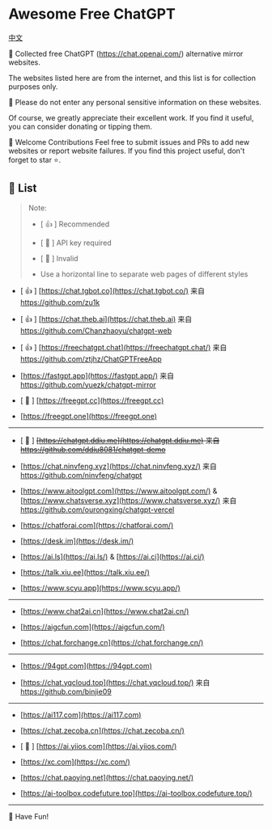 # Awesome Free ChatGPT

[中文](README.md)

🚀 Collected free ChatGPT (<https://chat.openai.com/>) alternative mirror websites.

The websites listed here are from the internet, and this list is for collection purposes only.

🚫 Please do not enter any personal sensitive information on these websites.

Of course, we greatly appreciate their excellent work. If you find it useful, you can consider donating or tipping them.

🌈 Welcome Contributions
Feel free to submit issues and PRs to add new websites or report website failures. If you find this project useful, don't forget to star ⭐.

## 📖 List

> Note:
>
> - [ 👍 ] Recommended
>
> - [ 🔐 ] API key required
>
> - [ 🚫 ] Invalid
>
> - Use a horizontal line to separate web pages of different styles

- [ 👍 ] [https://chat.tgbot.co](https://chat.tgbot.co/) 来自 <https://github.com/zu1k>

- [ 👍 ] [https://chat.theb.ai](https://chat.theb.ai) 来自 <https://github.com/Chanzhaoyu/chatgpt-web>

- [ 👍 ] [https://freechatgpt.chat](https://freechatgpt.chat/) 来自 <https://github.com/ztjhz/ChatGPTFreeApp>

- [https://fastgpt.app](https://fastgpt.app/) 来自 <https://github.com/yuezk/chatgpt-mirror>

- [ 🔐 ] [https://freegpt.cc](https://freegpt.cc)

- [https://freegpt.one](https://freegpt.one)

---

- [ 🚫 ] ~~[https://chatgpt.ddiu.me](https://chatgpt.ddiu.me) 来自 <https://github.com/ddiu8081/chatgpt-demo>~~

- [https://chat.ninvfeng.xyz](https://chat.ninvfeng.xyz/) 来自 <https://github.com/ninvfeng/chatgpt>

- [https://www.aitoolgpt.com](https://www.aitoolgpt.com/) & [https://www.chatsverse.xyz](https://www.chatsverse.xyz/) 来自 <https://github.com/ourongxing/chatgpt-vercel>

- [https://chatforai.com](https://chatforai.com/)

- [https://desk.im](https://desk.im/)

- [https://ai.ls](https://ai.ls/) & [https://ai.ci](https://ai.ci/)

- [https://talk.xiu.ee](https://talk.xiu.ee/)

- [https://www.scyu.app](https://www.scyu.app/)

---

- [https://www.chat2ai.cn](https://www.chat2ai.cn/)

- [https://aigcfun.com](https://aigcfun.com/)

- [https://chat.forchange.cn](https://chat.forchange.cn/)

---

- [https://94gpt.com](https://94gpt.com)

- [https://chat.yqcloud.top](https://chat.yqcloud.top/) 来自 <https://github.com/binjie09>

---

- [https://ai117.com](https://ai117.com)

- [https://chat.zecoba.cn](https://chat.zecoba.cn/)

- [ 🔐 ] [https://ai.yiios.com](https://ai.yiios.com/)

- [https://xc.com](https://xc.com/)

- [https://chat.paoying.net](https://chat.paoying.net/)

- [https://ai-toolbox.codefuture.top](https://ai-toolbox.codefuture.top/)

---

🤟 Have Fun!